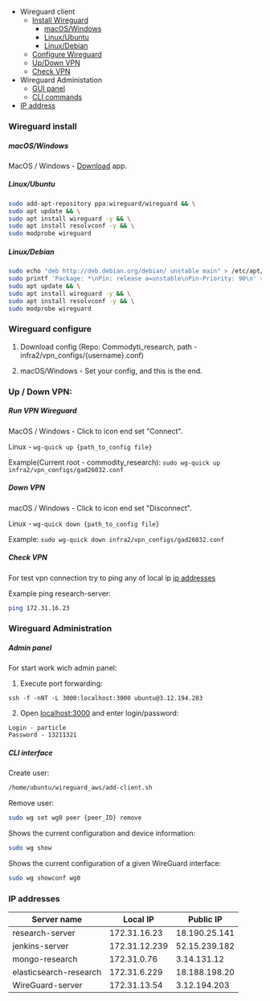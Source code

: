 <!--ts-->
   * Wireguard client
       * [Install Wireguard](#wireguard-install)
            * [macOS/Windows](#macoswindows)
            * [Linux/Ubuntu](#linuxubuntu)
            * [Linux/Debian](#linuxdebian)
       * [Configure Wireguard](#wireguard-configure)
       * [Up/Down VPN](#run-vpn)
       * [Check VPN](#check-vpn)
   * Wireguard Administation
       * [GUI panel](#admin-panel)
       * [CLI commands](#cli-interface)
   * [IP address](#ip-addresses)
<!--te-->

### Wireguard install

##### macOS/Windows

MacOS / Windows - [Download](https://www.wireguard.com/install/) app.

##### Linux/Ubuntu
``` bash
sudo add-apt-repository ppa:wireguard/wireguard && \
sudo apt update && \
sudo apt install wireguard -y && \
sudo apt install resolvconf -y && \
sudo modprobe wireguard 
```

##### Linux/Debian
``` bash
sudo echo "deb http://deb.debian.org/debian/ unstable main" > /etc/apt/sources.list.d/unstable.list && \
sudo printf 'Package: *\nPin: release a=unstable\nPin-Priority: 90\n' > /etc/apt/preferences.d/limit-unstable && \
sudo apt update && \
sudo apt install wireguard -y && \
sudo apt install resolvconf -y && \
sudo modprobe wireguard 
```

### Wireguard configure

1) Download config (Repo: Commodyti_research, path - infra2/vpn_configs/{username}.conf)

2) macOS/Windows - Set your config, and this is the end.

### Up / Down VPN:

##### Run VPN Wireguard

MacOS / Windows - Click to icon end set "Connect".

Linux - `wg-quick up {path_to_config file}`

Example(Current root - commodity_research): 
`sudo wg-quick up infra2/vpn_configs/gad26032.conf`

##### Down VPN

macOS / Windows - Click to icon end set "Disconnect".

Linux - `wg-quick down {path_to_config file}`

Example: `sudo wg-quick down infra2/vpn_configs/gad26032.conf`

##### Check VPN 

For test vpn connection try to ping any of local ip [ip addresses](#ip-addresses)

Example ping research-server: 

```bash
ping 172.31.16.23
```

### Wireguard Administration

##### Admin panel

For start work wich admin panel:
 
1) Execute port forwarding:

`ssh -f -nNT -L 3000:localhost:3000 ubuntu@3.12.194.203`

2) Open [localhost:3000](http://localhost:3000/) and enter login/password:
```
Login - particle
Password - 13211321
```

##### CLI interface

Create user: 
```bash
/home/ubuntu/wireguard_aws/add-client.sh
```

Remove user:
```bash
sudo wg set wg0 peer {peer_ID} remove
```

Shows the current configuration and device information:
```bash
sudo wg show
```

Shows the current configuration of a given WireGuard interface:
```bash
sudo wg showconf wg0
```

### IP addresses 

| Server name             |    Local IP   |    Public IP      |
| ----------------------- | ------------- | ----------------  |
| research-server         | 172.31.16.23  |   18.190.25.141   |
| jenkins-server          | 172.31.12.239 |   52.15.239.182   |
| mongo-research          | 172.31.0.76   |   3.14.131.12     |
| elasticsearch-research  | 172.31.6.229  |   18.188.198.20   |
| WireGuard-server        | 172.31.13.54  |   3.12.194.203    |
